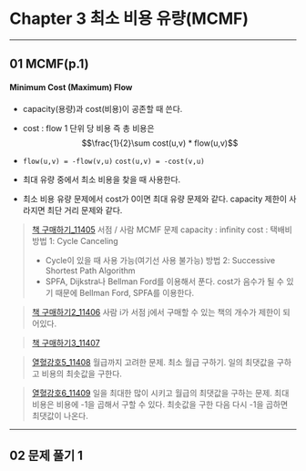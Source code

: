 # Chapter 3 최소 비용 유량(MCMF)

---
## 01 MCMF(p.1)

#### Minimum Cost (Maximum) Flow

- capacity(용량)과 cost(비용)이 공존할 때 쓴다.
- cost : flow 1 단위 당 비용
즉 총 비용은
$$\frac{1}{2}\sum cost(u,v) * flow(u,v)$$

- `flow(u,v) = -flow(v,u)`
`cost(u,v) = -cost(v,u)`
- 최대 유량 중에서 최소 비용을 찾을 때 사용한다.
- 최소 비용 유량 문제에서 cost가 0이면 최대 유량 문제와 같다.
capacity 제한이 사라지면 최단 거리 문제와 같다.
>[책 구매하기_11405](http://icpc.me/11405)
서점 / 사람
MCMF 문제
capacity : infinity
cost : 택배비
>방법 1: Cycle Canceling
>- Cycle이 있을 때 사용 가능(여기선 사용 불가능)
>방법 2: Successive Shortest Path Algorithm
>- SPFA, Dijkstra나 Bellman Ford를 이용해서 푼다.
cost가 음수가 될 수 있기 때문에 Bellman Ford, SPFA를 이용한다.

>[책 구매하기2_11406](http://icpc.me/11406)
사람 i가 서점 j에서 구매할 수 있는 책의 개수가 제한이 되어있다.

>[책 구매하기3_11407](http://icpc.me/11407)

>[열혈강호5_11408](http://icpc.me/11408)
월급까지 고려한 문제.
최소 월급 구하기.
일의 최댓값을 구하고 비용의 최솟값을 구한다.

>[열혈강호6_11409](http://icpc.me/11409)
일을 최대한 많이 시키고 월급의 최댓값을 구하는 문제.
최대 비용은 비용에 -1을 곱해서 구할 수 있다.
최솟값을 구한 다음 다시 -1을 곱하면 최댓값이 나온다.
---
## 02 문제 풀기 1
